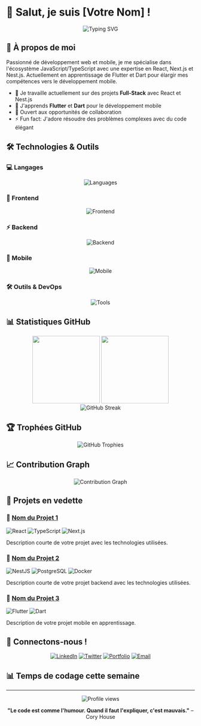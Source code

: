 
# 👋 Salut, je suis [Votre Nom] !

<div align="center">
  <img src="https://readme-typing-svg.herokuapp.com?font=Fira+Code&size=30&pause=1000&color=36BCF7&center=true&vCenter=true&width=600&lines=Développeur+Full-Stack;JavaScript+%2F+TypeScript;React+%2F+Next.js+%2F+Nest.js;En+apprentissage+Flutter+%2F+Dart" alt="Typing SVG" />
</div>

## 🚀 À propos de moi

Passionné de développement web et mobile, je me spécialise dans l'écosystème JavaScript/TypeScript avec une expertise en React, Next.js et Nest.js. Actuellement en apprentissage de Flutter et Dart pour élargir mes compétences vers le développement mobile.

- 🔭 Je travaille actuellement sur des projets **Full-Stack** avec React et Nest.js
- 🌱 J'apprends **Flutter** et **Dart** pour le développement mobile
- 💼 Ouvert aux opportunités de collaboration
- ⚡ Fun fact: J'adore résoudre des problèmes complexes avec du code élégant

## 🛠️ Technologies & Outils

### 💻 Langages
<div align="center">
  <img src="https://skillicons.dev/icons?i=js,ts,dart" alt="Languages" />
</div>

### 🎨 Frontend
<div align="center">
  <img src="https://skillicons.dev/icons?i=react,nextjs,html,css,tailwind,sass" alt="Frontend" />
</div>

### ⚡ Backend
<div align="center">
  <img src="https://skillicons.dev/icons?i=nodejs,nestjs,express,prisma,mongodb,postgres" alt="Backend" />
</div>

### 📱 Mobile
<div align="center">
  <img src="https://skillicons.dev/icons?i=flutter" alt="Mobile" />
</div>

### 🛠️ Outils & DevOps
<div align="center">
  <img src="https://skillicons.dev/icons?i=git,github,vscode,docker,figma,postman" alt="Tools" />
</div>

## 📊 Statistiques GitHub

<div align="center">
  <img height="180em" src="https://github-readme-stats.vercel.app/api?username=AristideDongo&show_icons=true&theme=tokyonight&include_all_commits=true&count_private=true"/>
  <img height="180em" src="https://github-readme-stats.vercel.app/api/top-langs/?username=AristideDongo&layout=compact&langs_count=8&theme=tokyonight"/>
</div>

<div align="center">
  <img src="https://github-readme-streak-stats.herokuapp.com/?user=VOTRE_USERNAME&theme=tokyonight" alt="GitHub Streak" />
</div>

## 🏆 Trophées GitHub
<div align="center">
  <img src="https://github-profile-trophy.vercel.app/?username=VOTRE_USERNAME&theme=tokyonight&no-frame=false&no-bg=false&margin-w=4" alt="GitHub Trophies" />
</div>

## 📈 Contribution Graph
<div align="center">
  <img src="https://github-readme-activity-graph.vercel.app/graph?username=VOTRE_USERNAME&theme=tokyo-night&bg_color=1a1b27&color=38bdae&line=70a5fd&point=bf91f3&area=true&hide_border=true" alt="Contribution Graph" />
</div>

## 🎯 Projets en vedette

### 🌟 [Nom du Projet 1](lien-vers-projet)
![React](https://img.shields.io/badge/React-61DAFB?style=flat-square&logo=react&logoColor=black)
![TypeScript](https://img.shields.io/badge/TypeScript-3178C6?style=flat-square&logo=typescript&logoColor=white)
![Next.js](https://img.shields.io/badge/Next.js-000000?style=flat-square&logo=next.js&logoColor=white)

Description courte de votre projet avec les technologies utilisées.

### 🌟 [Nom du Projet 2](lien-vers-projet)
![NestJS](https://img.shields.io/badge/NestJS-E0234E?style=flat-square&logo=nestjs&logoColor=white)
![PostgreSQL](https://img.shields.io/badge/PostgreSQL-4169E1?style=flat-square&logo=postgresql&logoColor=white)
![Docker](https://img.shields.io/badge/Docker-2496ED?style=flat-square&logo=docker&logoColor=white)

Description courte de votre projet backend avec les technologies utilisées.

### 🌟 [Nom du Projet 3](lien-vers-projet)
![Flutter](https://img.shields.io/badge/Flutter-02569B?style=flat-square&logo=flutter&logoColor=white)
![Dart](https://img.shields.io/badge/Dart-0175C2?style=flat-square&logo=dart&logoColor=white)

Description de votre projet mobile en apprentissage.

## 🤝 Connectons-nous !

<div align="center">
  
[![LinkedIn](https://img.shields.io/badge/LinkedIn-0A66C2?style=for-the-badge&logo=linkedin&logoColor=white)](VOTRE_LINKEDIN)
[![Twitter](https://img.shields.io/badge/Twitter-1DA1F2?style=for-the-badge&logo=twitter&logoColor=white)](VOTRE_TWITTER)
[![Portfolio](https://img.shields.io/badge/Portfolio-FF5722?style=for-the-badge&logo=google-chrome&logoColor=white)](VOTRE_PORTFOLIO)
[![Email](https://img.shields.io/badge/Email-D14836?style=for-the-badge&logo=gmail&logoColor=white)](mailto:votre.email@example.com)

</div>

## 📊 Temps de codage cette semaine
<!--START_SECTION:waka-->
<!--END_SECTION:waka-->

---

<div align="center">
  <img src="https://komarev.com/ghpvc/?username=VOTRE_USERNAME&label=Vues%20du%20profil&color=0e75b6&style=flat" alt="Profile views" />
  
  **"Le code est comme l'humour. Quand il faut l'expliquer, c'est mauvais."** – Cory House
</div>

